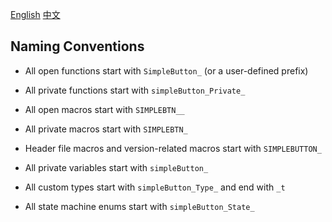 [English](./API.md)
[中文](./API_zh.md)

## Naming Conventions

- All open functions start with `SimpleButton_` (or a user-defined prefix)

- All private functions start with `simpleButton_Private_`

- All open macros start with `SIMPLEBTN__`

- All private macros start with `SIMPLEBTN_`

- Header file macros and version-related macros start with `SIMPLEBUTTON_`

- All private variables start with `simpleButton_`

- All custom types start with `simpleButton_Type_` and end with `_t`

- All state machine enums start with `simpleButton_State_`
